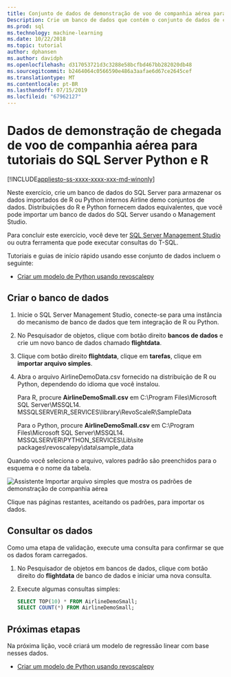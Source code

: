 ```yaml
---
title: Conjunto de dados de demonstração de voo de companhia aérea para tutoriais do SQL Server Python e R - aprendizagem de máquina do SQL Server
Description: Crie um banco de dados que contém o conjunto de dados de companhia aérea do R e Python. Esse conjunto de dados é usado em exercícios que mostra como encapsular a linguagem R ou o código do Python em um procedimento armazenado do SQL Server.
ms.prod: sql
ms.technology: machine-learning
ms.date: 10/22/2018
ms.topic: tutorial
author: dphansen
ms.author: davidph
ms.openlocfilehash: d317053721d3c3288e58bcfbd467bb282020db48
ms.sourcegitcommit: b2464064c0566590e486a3aafae6d67ce2645cef
ms.translationtype: MT
ms.contentlocale: pt-BR
ms.lasthandoff: 07/15/2019
ms.locfileid: "67962127"
---
```

#  <a name="airline-flight-arrival-demo-data-for-sql-server-python-and-r-tutorials"></a>Dados de demonstração de chegada de voo de companhia aérea para tutoriais do SQL Server Python e R
[!INCLUDE[appliesto-ss-xxxx-xxxx-xxx-md-winonly](../../includes/appliesto-ss-xxxx-xxxx-xxx-md-winonly.md)]

Neste exercício, crie um banco de dados do SQL Server para armazenar os dados importados de R ou Python internos Airline demo conjuntos de dados. Distribuições do R e Python fornecem dados equivalentes, que você pode importar um banco de dados do SQL Server usando o Management Studio.

Para concluir este exercício, você deve ter [SQL Server Management Studio](https://docs.microsoft.com/sql/ssms/download-sql-server-management-studio-ssms?view=sql-server-2017) ou outra ferramenta que pode executar consultas do T-SQL.

Tutoriais e guias de início rápido usando esse conjunto de dados incluem o seguinte:

+  [Criar um modelo de Python usando revoscalepy](use-python-revoscalepy-to-create-model.md)

## <a name="create-the-database"></a>Criar o banco de dados

1. Inicie o SQL Server Management Studio, conecte-se para uma instância do mecanismo de banco de dados que tem integração de R ou Python.  

2. No Pesquisador de objetos, clique com botão direito **bancos de dados** e crie um novo banco de dados chamado **flightdata**.

3. Clique com botão direito **flightdata**, clique em **tarefas**, clique em **importar arquivo simples**.

4. Abra o arquivo AirlineDemoData.csv fornecido na distribuição de R ou Python, dependendo do idioma que você instalou.

   Para R, procure **AirlineDemoSmall.csv** em C:\Program Files\Microsoft SQL Server\MSSQL14. MSSQLSERVER\R_SERVICES\library\RevoScaleR\SampleData
   
   Para o Python, procure **AirlineDemoSmall.csv** em C:\Program Files\Microsoft SQL Server\MSSQL14. MSSQLSERVER\PYTHON_SERVICES\Lib\site packages\revoscalepy\data\sample_data
  
Quando você seleciona o arquivo, valores padrão são preenchidos para o esquema e o nome da tabela.

  ![Assistente Importar arquivo simples que mostra os padrões de demonstração de companhia aérea](media/import-airlinedemosmall.png)

Clique nas páginas restantes, aceitando os padrões, para importar os dados.


## <a name="query-the-data"></a>Consultar os dados

Como uma etapa de validação, execute uma consulta para confirmar se que os dados foram carregados.

1. No Pesquisador de objetos em bancos de dados, clique com botão direito do **flightdata** de banco de dados e iniciar uma nova consulta.

2. Execute algumas consultas simples:

    ```sql
    SELECT TOP(10) * FROM AirlineDemoSmall;
    SELECT COUNT(*) FROM AirlineDemoSmall;
    ```

## <a name="next-steps"></a>Próximas etapas

Na próxima lição, você criará um modelo de regressão linear com base nesses dados.

+ [Criar um modelo de Python usando revoscalepy](use-python-revoscalepy-to-create-model.md)
